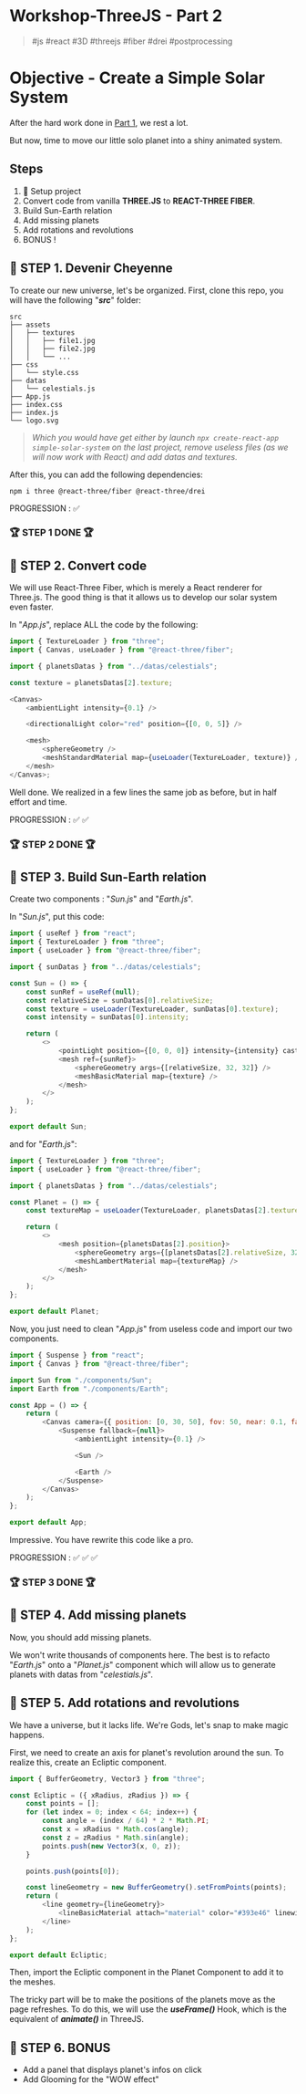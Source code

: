 # Workshop-ThreeJS - Part 2

> \#js \#react \#3D \#threejs \#fiber \#drei \#postprocessing

# Objective - Create a Simple Solar System

After the hard work done in [Part 1](https://github.com/Vandanjon/Workshop-ThreeJS-part1), we rest a lot.

But now, time to move our little solo planet into a shiny animated system.

## Steps

1. :file_folder: Setup project
2. Convert code from vanilla **THREE.JS** to **REACT-THREE FIBER**.
3. Build Sun-Earth relation
4. Add missing planets
5. Add rotations and revolutions
6. BONUS !

## :file_folder: STEP 1. Devenir Cheyenne

To create our new universe, let's be organized. First, clone this repo, you will have the following "**_src_**" folder:

```
src
├── assets
│   ├── textures
│   │   ├── file1.jpg
│   │   ├── file2.jpg
│   │   └── ...
├── css
│   └── style.css
├── datas
│   └── celestials.js
├── App.js
├── index.css
├── index.js
└── logo.svg
```

> _Which you would have get either by launch `npx create-react-app simple-solar-system` on the last project, remove useless files (as we will now work with React) and add datas and textures._

After this, you can add the following dependencies:

```
npm i three @react-three/fiber @react-three/drei
```

PROGRESSION : :white_check_mark:

### :trophy: STEP 1 DONE :trophy:

## :file_folder: STEP 2. Convert code

We will use React-Three Fiber, which is merely a React renderer for Three.js. The good thing is that it allows us to develop our solar system even faster.

In "_App.js_", replace ALL the code by the following:

```js
import { TextureLoader } from "three";
import { Canvas, useLoader } from "@react-three/fiber";

import { planetsDatas } from "../datas/celestials";

const texture = planetsDatas[2].texture;

<Canvas>
	<ambientLight intensity={0.1} />

	<directionalLight color="red" position={[0, 0, 5]} />

	<mesh>
		<sphereGeometry />
		<meshStandardMaterial map={useLoader(TextureLoader, texture)} />
	</mesh>
</Canvas>;
```

Well done. We realized in a few lines the same job as before, but in half effort and time.

PROGRESSION : :white_check_mark: :white_check_mark:

### :trophy: STEP 2 DONE :trophy:

## :file_folder: STEP 3. Build Sun-Earth relation

Create two components : "_Sun.js_" and "_Earth.js_".

In "_Sun.js_", put this code:

```js
import { useRef } from "react";
import { TextureLoader } from "three";
import { useLoader } from "@react-three/fiber";

import { sunDatas } from "../datas/celestials";

const Sun = () => {
	const sunRef = useRef(null);
	const relativeSize = sunDatas[0].relativeSize;
	const texture = useLoader(TextureLoader, sunDatas[0].texture);
	const intensity = sunDatas[0].intensity;

	return (
		<>
			<pointLight position={[0, 0, 0]} intensity={intensity} castShadow />
			<mesh ref={sunRef}>
				<sphereGeometry args={[relativeSize, 32, 32]} />
				<meshBasicMaterial map={texture} />
			</mesh>
		</>
	);
};

export default Sun;
```

and for "_Earth.js_":

```js
import { TextureLoader } from "three";
import { useLoader } from "@react-three/fiber";

import { planetsDatas } from "../datas/celestials";

const Planet = () => {
	const textureMap = useLoader(TextureLoader, planetsDatas[2].texture);

	return (
		<>
			<mesh position={planetsDatas[2].position}>
				<sphereGeometry args={[planetsDatas[2].relativeSize, 32, 32]} />
				<meshLambertMaterial map={textureMap} />
			</mesh>
		</>
	);
};

export default Planet;
```

Now, you just need to clean "_App.js_" from useless code and import our two components.

```js
import { Suspense } from "react";
import { Canvas } from "@react-three/fiber";

import Sun from "./components/Sun";
import Earth from "./components/Earth";

const App = () => {
	return (
		<Canvas camera={{ position: [0, 30, 50], fov: 50, near: 0.1, far: 1000 }}>
			<Suspense fallback={null}>
				<ambientLight intensity={0.1} />

				<Sun />

				<Earth />
			</Suspense>
		</Canvas>
	);
};

export default App;
```

Impressive. You have rewrite this code like a pro.

PROGRESSION : :white_check_mark: :white_check_mark: :white_check_mark:

### :trophy: STEP 3 DONE :trophy:

## :file_folder: STEP 4. Add missing planets

Now, you should add missing planets.

We won't write thousands of components here. The best is to refacto "_Earth.js_" onto a "_Planet.js_" component which will allow us to generate planets with datas from "_celestials.js_".

## :file_folder: STEP 5. Add rotations and revolutions

We have a universe, but it lacks life. We're Gods, let's snap to make magic happens.

First, we need to create an axis for planet's revolution around the sun. To realize this, create an Ecliptic component.

```js
import { BufferGeometry, Vector3 } from "three";

const Ecliptic = ({ xRadius, zRadius }) => {
	const points = [];
	for (let index = 0; index < 64; index++) {
		const angle = (index / 64) * 2 * Math.PI;
		const x = xRadius * Math.cos(angle);
		const z = zRadius * Math.sin(angle);
		points.push(new Vector3(x, 0, z));
	}

	points.push(points[0]);

	const lineGeometry = new BufferGeometry().setFromPoints(points);
	return (
		<line geometry={lineGeometry}>
			<lineBasicMaterial attach="material" color="#393e46" linewidth={10} />
		</line>
	);
};

export default Ecliptic;
```

Then, import the Ecliptic component in the Planet Component to add it to the meshes.

The tricky part will be to make the positions of the planets move as the page refreshes.
To do this, we will use the **_useFrame()_** Hook, which is the equivalent of **_animate()_** in ThreeJS.

## :file_folder: STEP 6. BONUS

- Add a panel that displays planet's infos on click
- Add Glooming for the "WOW effect"

